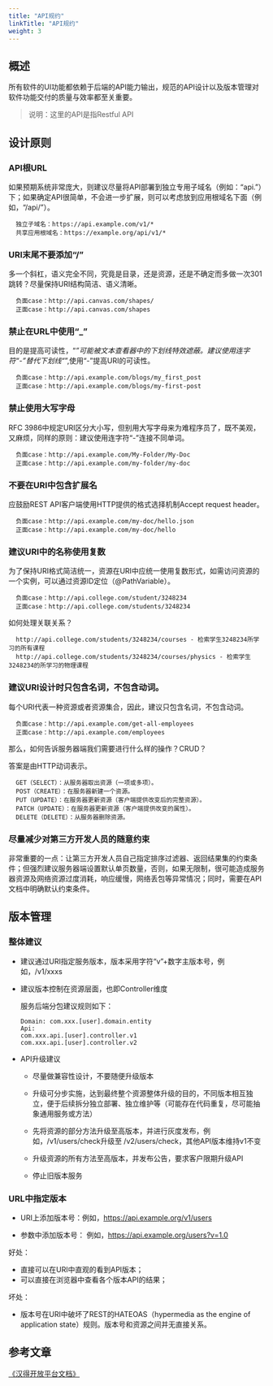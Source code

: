 ```yaml
---
title: "API规约"
linkTitle: "API规约"
weight: 3
---
```


## 概述

所有软件的UI功能都依赖于后端的API能力输出，规范的API设计以及版本管理对软件功能交付的质量与效率都至关重要。
> 说明：这里的API是指Restful API

## 设计原则

### API根URL

如果预期系统非常庞大，则建议尽量将API部署到独立专用子域名（例如：“api.”）下；如果确定API很简单，不会进一步扩展，则可以考虑放到应用根域名下面（例如，“/api/”）。

      独立子域名：https://api.example.com/v1/*
      共享应用根域名：https://example.org/api/v1/*
      
### URI末尾不要添加“/”

多一个斜杠，语义完全不同，究竟是目录，还是资源，还是不确定而多做一次301跳转？尽量保持URI结构简洁、语义清晰。

      负面case：http://api.canvas.com/shapes/
      正面case：http://api.canvas.com/shapes
      
### 禁止在URL中使用“_”

目的是提高可读性，“_”可能被文本查看器中的下划线特效遮蔽。建议使用连字符“-”替代下划线“_”,使用“-”提高URI的可读性。

      负面case：http://api.example.com/blogs/my_first_post
      正面case：http://api.example.com/blogs/my-first-post
      
### 禁止使用大写字母

RFC 3986中规定URI区分大小写，但别用大写字母来为难程序员了，既不美观，又麻烦，同样的原则：建议使用连字符“-”连接不同单词。

      负面case：http://api.example.com/My-Folder/My-Doc
      正面case：http://api.example.com/my-folder/my-doc
      
### 不要在URI中包含扩展名

应鼓励REST API客户端使用HTTP提供的格式选择机制Accept request header。

      负面case：http://api.example.com/my-doc/hello.json
      正面case：http://api.example.com/my-doc/hello
      
### 建议URI中的名称使用复数

为了保持URI格式简洁统一，资源在URI中应统一使用复数形式，如需访问资源的一个实例，可以通过资源ID定位（@PathVariable）。

      负面case：http://api.college.com/student/3248234
      正面case：http://api.college.com/students/3248234
      
如何处理关联关系？

      http://api.college.com/students/3248234/courses - 检索学生3248234所学习的所有课程
      http://api.college.com/students/3248234/courses/physics - 检索学生3248234的所学习的物理课程
      
### 建议URI设计时只包含名词，不包含动词。

每个URI代表一种资源或者资源集合，因此，建议只包含名词，不包含动词。

      负面case：http://api.example.com/get-all-employees
      正面case：http://api.example.com/employees
      
那么，如何告诉服务器端我们需要进行什么样的操作？CRUD？

答案是由HTTP动词表示。

      GET（SELECT）：从服务器取出资源（一项或多项）。
      POST（CREATE）：在服务器新建一个资源。
      PUT（UPDATE）：在服务器更新资源（客户端提供改变后的完整资源）。
      PATCH（UPDATE）：在服务器更新资源（客户端提供改变的属性）。
      DELETE（DELETE）：从服务器删除资源。
      
### 尽量减少对第三方开发人员的随意约束

非常重要的一点：让第三方开发人员自己指定排序过滤器、返回结果集的约束条件；但强烈建议服务器端设置默认单页数量，否则，如果无限制，很可能造成服务器资源及网络资源过度消耗，响应缓慢，网络丢包等异常情况；同时，需要在API文档中明确默认约束条件。

## 版本管理

### 整体建议

+ 建议通过URI指定服务版本，版本采用字符“v”+数字主版本号，例如，/v1/xxxs

+ 建议版本控制在资源层面，也即Controller维度

  服务后端分包建议规则如下：

      Domain: com.xxx.[user].domain.entity
      Api:
      com.xxx.api.[user].controller.v1
      com.xxx.api.[user].controller.v2

+ API升级建议

  + 尽量做兼容性设计，不要随便升级版本

  + 升级可分步实施，达到最终整个资源整体升级的目的，不同版本相互独立，便于后续拆分独立部署、独立维护等（可能存在代码重复，尽可能抽象通用服务或方法）

  + 先将资源的部分方法升级至高版本，并进行灰度发布，例如，/v1/users/check升级至 /v2/users/check，其他API版本维持v1不变

  + 升级资源的所有方法至高版本，并发布公告，要求客户限期升级API

  + 停止旧版本服务
  
### URL中指定版本

  + URI上添加版本号：例如，https://api.example.org/v1/users

  + 参数中添加版本号： 例如，https://api.example.org/users?v=1.0

  好处：

  + 直接可以在URI中直观的看到API版本；
  + 可以直接在浏览器中查看各个版本API的结果；

  坏处：

  + 版本号在URI中破坏了REST的HATEOAS（hypermedia as the engine of application state）规则。版本号和资源之间并无直接关系。

## 参考文章

[《汉得开放平台文档》](https://open.hand-china.com/document-center/doc/product/10067/10239?doc_id=34378&doc_code=6208)
